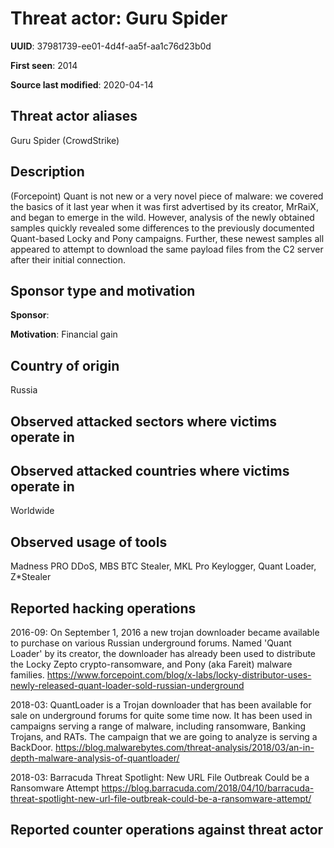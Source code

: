 # Threat actor: Guru Spider

**UUID**: 37981739-ee01-4d4f-aa5f-aa1c76d23b0d

**First seen**: 2014

**Source last modified**: 2020-04-14

## Threat actor aliases

Guru Spider (CrowdStrike)

## Description

(Forcepoint) Quant is not new or a very novel piece of malware: we covered the basics of it last year when it was first advertised by its creator, MrRaiX, and began to emerge in the wild. However, analysis of the newly obtained samples quickly revealed some differences to the previously documented Quant-based Locky and Pony campaigns. Further, these newest samples all appeared to attempt to download the same payload files from the C2 server after their initial connection.

## Sponsor type and motivation

**Sponsor**: 

**Motivation**: Financial gain


## Country of origin

Russia

## Observed attacked sectors where victims operate in



## Observed attacked countries where victims operate in

Worldwide

## Observed usage of tools

Madness PRO DDoS, MBS BTC Stealer, MKL Pro Keylogger, Quant Loader, Z*Stealer

## Reported hacking operations

2016-09: On September 1, 2016 a new trojan downloader became available to purchase on various Russian underground forums. Named 'Quant Loader' by its creator, the downloader has already been used to distribute the Locky Zepto crypto-ransomware, and Pony (aka Fareit) malware families.
https://www.forcepoint.com/blog/x-labs/locky-distributor-uses-newly-released-quant-loader-sold-russian-underground

2018-03: QuantLoader is a Trojan downloader that has been available for sale on underground forums for quite some time now. It has been used in campaigns serving a range of malware, including ransomware, Banking Trojans, and RATs. The campaign that we are going to analyze is serving a BackDoor.
https://blog.malwarebytes.com/threat-analysis/2018/03/an-in-depth-malware-analysis-of-quantloader/

2018-03: Barracuda Threat Spotlight: New URL File Outbreak Could be a Ransomware Attempt
https://blog.barracuda.com/2018/04/10/barracuda-threat-spotlight-new-url-file-outbreak-could-be-a-ransomware-attempt/

## Reported counter operations against threat actor





